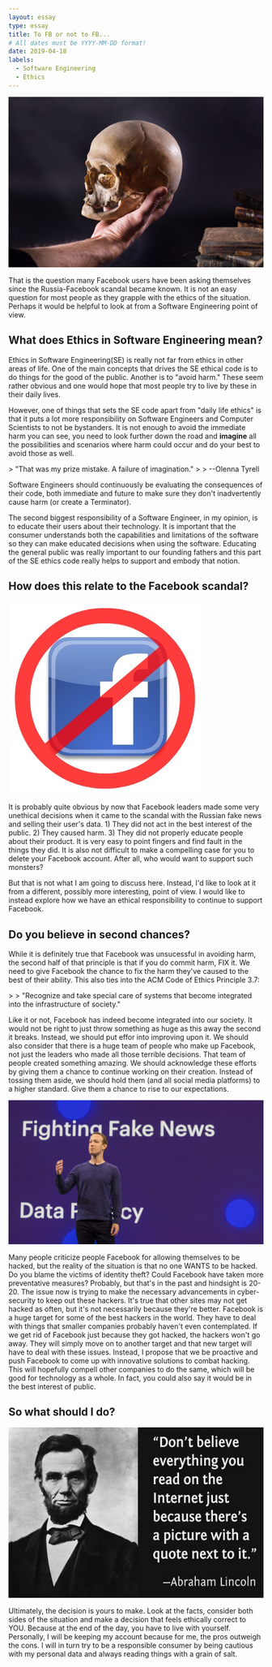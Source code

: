 ```yaml
---
layout: essay
type: essay
title: To FB or not to FB...
# All dates must be YYYY-MM-DD format!
date: 2019-04-18
labels:
  - Software Engineering
  - Ethics
---
```


<img class="ui small left rounded floated image" src="../images/to-be-or-not.jpg">

<p>
That is the question many Facebook users have been asking themselves since the Russia-Facebook scandal became known.  It is not an easy question for most people as they grapple with the ethics of the situation.  Perhaps it would be helpful to look at from a Software Engineering point of view.
</p> 

## What does Ethics in Software Engineering mean? 

<p>
Ethics in Software Engineering(SE) is really not far from ethics in other areas of life.  One of the main concepts that drives the SE ethical code is to do things for the good of the public.  Another is to "avoid harm."  These seem rather obvious and one would hope that most people try to live by these in their daily lives.
</p>
<p>
However, one of things that sets the SE code apart from "daily life ethics" is that it puts a lot more responsibility on Software Engineers and Computer Scientists to not be bystanders.  It is not enough to avoid the immediate harm you can see, you need to look further down the road and <b>imagine</b> all the possibilities and scenarios where harm could occur and do your best to avoid those as well.  
</p>
> "That was my prize mistake. A failure of imagination."
> > --Olenna Tyrell
<p>
Software Engineers should continuously be evaluating the consequences of their code, both immediate and future to make sure they don't inadvertently cause harm (or create a Terminator).
</p>
<p>
The second biggest responsibility of a Software Engineer, in my opinion, is to educate their users about their technology.  It is important that the consumer understands both the capabilities and limitations of the software so they can make educated decisions when using the software.  Educating the general public was really important to our founding fathers and this part of the SE ethics code really helps to support and embody that notion.
</p>


## How does this relate to the Facebook scandal?

<img class="ui small right circular floated image" src="../images/no-fb.jpg">
<p>
It is probably quite obvious by now that Facebook leaders made some very unethical decisions when it came to the scandal with the Russian fake news and selling their user's data.  1) They did not act in the best interest of the public. 2) They caused harm. 3) They did not properly educate people about their product.  It is very easy to point fingers and find fault in the things they did.  It is also not difficult to make a compelling case for you to delete your Facebook account.  After all, who would want to support such monsters?  
</p>
<p>
But that is not what I am going to discuss here.  Instead, I'd like to look at it from a different, possibly more interesting, point of view.  I would like to instead explore how we have an ethical responsibility to continue to support Facebook.
</p>

## Do you believe in second chances?
<p>
While it is definitely true that Facebook was unsucessful in avoiding harm, the second half of that principle is that if you do commit harm, FIX it.  We need to give Facebook the chance to fix the harm they've caused to the best of their ability.  This also ties into the ACM Code of Ethics Principle 3.7:
</p>
> > "Recognize and take special care of systems that become integrated into the infrastructure of society."
<p>
Like it or not, Facebook has indeed become integrated into our society.  It would not be right to just throw something as huge as this away the second it breaks.  Instead, we should put effor into improving upon it.  We should also consider that there is a huge team of people who make up Facebook, not just the leaders who made all those terrible decisions.  That team of people created something amazing.  We should acknowledge these efforts by giving them a chance to continue working on their creation.  Instead of tossing them aside, we should hold them (and all social media platforms) to a higher standard.  Give them a chance to rise to our expectations.
</p>
<img class="ui medium left rounded floated image" src="../images/mz-fake-news.jpg">
<p>
Many people criticize people Facebook for allowing themselves to be hacked, but the reality of the situation is that no one WANTS to be hacked.  Do you blame the victims of identity theft?  Could Facebook have taken more preventative measures?  Probably, but that's in the past and hindsight is 20-20.  The issue now is trying to make the necessary advancements in cyber-security to keep out these hackers.  It's true that other sites may not get hacked as often, but it's not necessarily because they're better.  Facebook is a huge target for some of the best hackers in the world.  They have to deal with things that smaller companies probably haven't even contemplated.  If we get rid of Facebook just because they got hacked, the hackers won't go away. They will simply move on to another target and that new target will have to deal with these issues.  Instead, I propose that we be proactive and push Facebook to come up with innovative solutions to combat hacking.  This will hopefully compell other companies to do the same, which will be good for technology as a whole.  In fact, you could also say it would be in the best interest of public. 
</p>


## So what should I do?
<img class="ui medium right rounded floated image" src="../images/abe-lincoln-internet.jpeg">
<p>
Ultimately, the decision is yours to make.  Look at the facts, consider both sides of the situation and make a decision that feels ethically correct to YOU.  Because at the end of the day, you have to live with yourself.  Personally, I will be keeping my account because for me, the pros outweigh the cons. I will in turn try to be a responsible consumer by being cautious with my personal data and always reading things with a grain of salt.
</p>



